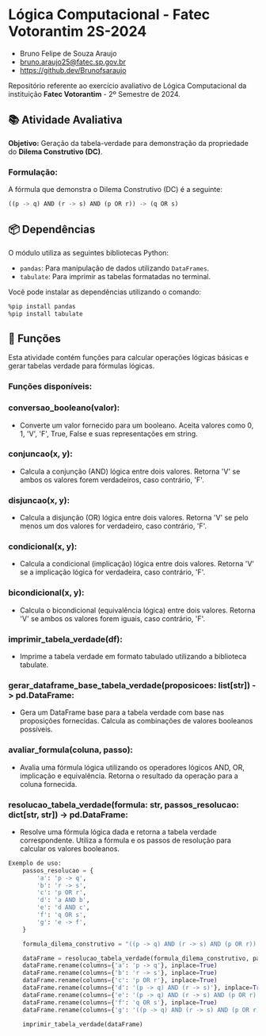 # Lógica Computacional - Fatec Votorantim 2S-2024
- Bruno Felipe de Souza Araujo
- bruno.araujo25@fatec.sp.gov.br
- https://github.dev/Brunofsaraujo

Repositório referente ao exercício avaliativo de Lógica Computacional da instituição **Fatec Votorantim** - 2º Semestre de 2024.

## 📚 Atividade Avaliativa

**Objetivo:** Geração da tabela-verdade para demonstração da propriedade do **Dilema Construtivo (DC)**.

### Formulação:

A fórmula que demonstra o Dilema Construtivo (DC) é a seguinte:

```python
((p -> q) AND (r -> s) AND (p OR r)) -> (q OR s)
```

## 📦 Dependências

O módulo utiliza as seguintes bibliotecas Python:

- `pandas`: Para manipulação de dados utilizando `DataFrames`.
- `tabulate`: Para imprimir as tabelas formatadas no terminal.

Você pode instalar as dependências utilizando o comando:

```bash
%pip install pandas
%pip install tabulate
```

## 🚀 Funções

Esta atividade contém funções para calcular operações lógicas básicas e gerar tabelas verdade para fórmulas lógicas. 

### Funções disponíveis:
### conversao_booleano(valor):
- Converte um valor fornecido para um booleano. Aceita valores como 0, 1, 'V', 'F', True, False e suas representações em string.

### conjuncao(x, y):
- Calcula a conjunção (AND) lógica entre dois valores. Retorna 'V' se ambos os valores forem verdadeiros, caso contrário, 'F'.

### disjuncao(x, y):
- Calcula a disjunção (OR) lógica entre dois valores. Retorna 'V' se pelo menos um dos valores for verdadeiro, caso contrário, 'F'.

### condicional(x, y):
- Calcula a condicional (implicação) lógica entre dois valores. Retorna 'V' se a implicação lógica for verdadeira, caso contrário, 'F'.

### bicondicional(x, y):
- Calcula o bicondicional (equivalência lógica) entre dois valores. Retorna 'V' se ambos os valores forem iguais, caso contrário, 'F'.

### imprimir_tabela_verdade(df):
- Imprime a tabela verdade em formato tabulado utilizando a biblioteca tabulate.

### gerar_dataframe_base_tabela_verdade(proposicoes: list[str]) -> pd.DataFrame:
- Gera um DataFrame base para a tabela verdade com base nas proposições fornecidas. Calcula as combinações de valores booleanos possíveis.

### avaliar_formula(coluna, passo):
- Avalia uma fórmula lógica utilizando os operadores lógicos AND, OR, implicação e equivalência. Retorna o resultado da operação para a coluna fornecida.

### resolucao_tabela_verdade(formula: str, passos_resolucao: dict[str, str]) -> pd.DataFrame:
- Resolve uma fórmula lógica dada e retorna a tabela verdade correspondente. Utiliza a fórmula e os passos de resolução para calcular os valores booleanos.

```python
Exemplo de uso:
    passos_resolucao = {
        'a': 'p -> q',
        'b': 'r -> s',
        'c': 'p OR r',
        'd': 'a AND b',
        'e': 'd AND c',
        'f': 'q OR s',
        'g': 'e -> f',
    }

    formula_dilema_construtivo = "((p -> q) AND (r -> s) AND (p OR r)) -> (q OR s)"

    dataFrame = resolucao_tabela_verdade(formula_dilema_construtivo, passos_resolucao)
    dataFrame.rename(columns={'a': 'p -> q'}, inplace=True)
    dataFrame.rename(columns={'b': 'r -> s'}, inplace=True)
    dataFrame.rename(columns={'c': 'p OR r'}, inplace=True)
    dataFrame.rename(columns={'d': '(p -> q) AND (r -> s)'}, inplace=True)
    dataFrame.rename(columns={'e': '(p -> q) AND (r -> s) AND (p OR r)'}, inplace=True)
    dataFrame.rename(columns={'f': 'q OR s'}, inplace=True)
    dataFrame.rename(columns={'g': '((p -> q) AND (r -> s) AND (p OR r)) -> (q OR s)'}, inplace=True)
    
    imprimir_tabela_verdade(dataFrame)
```